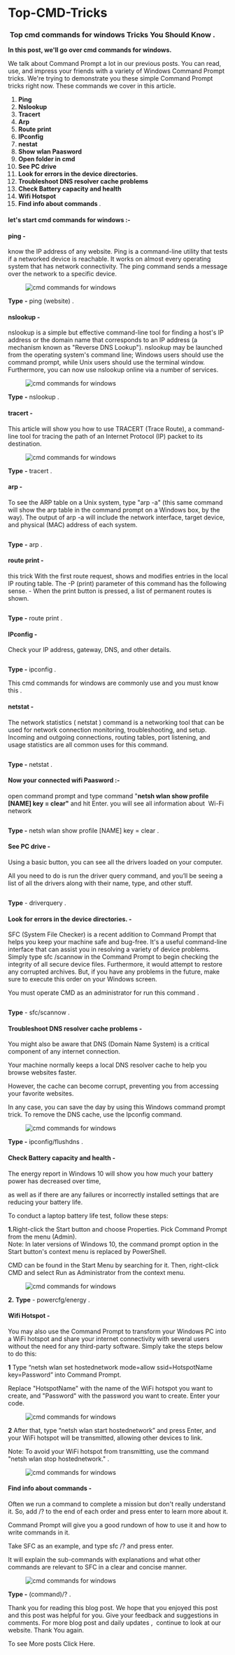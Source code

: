 # Top-CMD-Tricks
<!-- wp:heading {"level":3} -->
<h3>&nbsp;<strong>Top  cmd commands for windows  Tricks You Should Know</strong> .</h3>
<!-- /wp:heading -->

<!-- wp:paragraph -->
<p><strong> In this post, we'll go over  cmd commands for windows. </strong></p>
<!-- /wp:paragraph -->

<!-- wp:paragraph -->
<p>We talk about Command Prompt a lot in our previous posts. You can read, use, and impress your friends with a variety of Windows Command Prompt tricks. We're trying to demonstrate you these simple Command Prompt tricks right now. These commands we cover in this article.&nbsp;</p>
<!-- /wp:paragraph -->

<!-- wp:list {"ordered":true} -->
<ol><li><strong>Ping</strong></li><li><strong>Nslookup</strong></li><li><strong>Tracert</strong></li><li><strong>Arp</strong></li><li><strong>Route print</strong></li><li><strong>IPconfig</strong></li><li><strong>nestat</strong></li><li><strong>Show wlan Paasword</strong></li><li><strong>Open folder in cmd</strong></li><li><strong>See PC drive</strong></li><li><strong>Look for errors in the device directories.</strong></li><li><strong>Troubleshoot DNS resolver cache problems</strong></li><li><strong>Check Battery capacity and health</strong></li><li><strong>Wifi Hotspot</strong></li><li><strong>Find info about commands </strong>.</li></ol>
<!-- /wp:list -->

<!-- wp:heading {"level":4} -->
<h4>let's start cmd commands for windows :-</h4>
<!-- /wp:heading -->

<!-- wp:heading {"level":4} -->
<h4><strong>ping</strong> -</h4>
<!-- /wp:heading -->

<!-- wp:paragraph -->
<p>know the IP address of any website. Ping is a command-line utility that tests if a networked device is reachable. It works on almost every operating system that has network connectivity. The ping command sends a message over the network to a specific device.</p>
<!-- /wp:paragraph -->

<!-- wp:image {"align":"center","id":1227} -->
<div class="wp-block-image"><figure class="aligncenter"><img src="http://pcbloggers.com/wp-content/uploads/2021/03/ping.png" alt="cmd commands for windows" class="wp-image-1227"/></figure></div>
<!-- /wp:image -->

<!-- wp:paragraph -->
<p><strong>Type</strong> <strong>-</strong> ping (website) .</p>
<!-- /wp:paragraph -->

<!-- wp:heading {"level":4} -->
<h4><strong>nslookup -</strong></h4>
<!-- /wp:heading -->

<!-- wp:paragraph -->
<p> nslookup is a simple but effective command-line tool for finding a host's IP address or the domain name that corresponds to an IP address (a mechanism known as "Reverse DNS Lookup"). nslookup may be launched from the operating system's command line; Windows users should use the command prompt, while Unix users should use the terminal window. Furthermore, you can now use nslookup online via a number of services.</p>
<!-- /wp:paragraph -->

<!-- wp:image {"align":"center","id":1226} -->
<div class="wp-block-image"><figure class="aligncenter"><img src="http://pcbloggers.com/wp-content/uploads/2021/03/naslookup.png" alt="cmd commands for windows" class="wp-image-1226"/></figure></div>
<!-- /wp:image -->

<!-- wp:paragraph -->
<p><strong>Type</strong> <strong>-</strong> nslookup .</p>
<!-- /wp:paragraph -->

<!-- wp:heading {"level":4} -->
<h4><strong>tracert</strong> -</h4>
<!-- /wp:heading -->

<!-- wp:paragraph -->
<p> This article will show you how to use TRACERT (Trace Route), a command-line tool for tracing the path of an Internet Protocol (IP) packet to its destination.</p>
<!-- /wp:paragraph -->

<!-- wp:image {"align":"center","id":1232} -->
<div class="wp-block-image"><figure class="aligncenter"><img src="http://pcbloggers.com/wp-content/uploads/2021/03/Screenshot-2021-03-19-205951.jpg" alt="cmd commands for windows" class="wp-image-1232"/></figure></div>
<!-- /wp:image -->

<!-- wp:paragraph -->
<p><strong>Type</strong> <strong>-</strong> tracert .</p>
<!-- /wp:paragraph -->

<!-- wp:heading {"level":4} -->
<h4><strong>arp -</strong></h4>
<!-- /wp:heading -->

<!-- wp:paragraph -->
<p>To see the ARP table on a Unix system, type "arp -a" (this same command will show the arp table in the command prompt on a Windows box, by the way). The output of arp -a will include the network interface, target device, and physical (MAC) address of each system.</p>
<!-- /wp:paragraph -->

<!-- wp:image {"align":"center","id":1233} -->
<div class="wp-block-image"><figure class="aligncenter"><img src="http://pcbloggers.com/wp-content/uploads/2021/03/Screenshot-2021-03-19-210204.jpg" alt="" class="wp-image-1233"/></figure></div>
<!-- /wp:image -->

<!-- wp:paragraph -->
<p><strong>Type</strong> <strong>-</strong> arp .</p>
<!-- /wp:paragraph -->

<!-- wp:heading {"level":4} -->
<h4><strong>route print -&nbsp;</strong></h4>
<!-- /wp:heading -->

<!-- wp:paragraph -->
<p>this trick With the first route request, shows and modifies entries in the local IP routing table. The -P (print) parameter of this command has the following sense. - When the print button is pressed, a list of permanent routes is shown.</p>
<!-- /wp:paragraph -->

<!-- wp:image {"align":"center","id":1886,"sizeSlug":"large","linkDestination":"none"} -->
<div class="wp-block-image"><figure class="aligncenter size-large"><img src="http://pcbloggers.com/wp-content/uploads/2021/04/rou.png" alt="" class="wp-image-1886"/></figure></div>
<!-- /wp:image -->

<!-- wp:paragraph -->
<p><strong>Type -</strong> route print .</p>
<!-- /wp:paragraph -->

<!-- wp:heading {"level":4} -->
<h4><strong>IPconfig -</strong></h4>
<!-- /wp:heading -->

<!-- wp:paragraph -->
<p><strong> </strong>Check your IP address, gateway, DNS, and other details.</p>
<!-- /wp:paragraph -->

<!-- wp:image {"align":"center","id":1234} -->
<div class="wp-block-image"><figure class="aligncenter"><img src="http://pcbloggers.com/wp-content/uploads/2021/03/Screenshot-2021-03-19-210450.jpg" alt="" class="wp-image-1234"/></figure></div>
<!-- /wp:image -->

<!-- wp:paragraph -->
<p><strong>Type -</strong> ipconfig .</p>
<!-- /wp:paragraph -->

<!-- wp:paragraph -->
<p>This cmd commands for windows are commonly use and you must know this .</p>
<!-- /wp:paragraph -->

<!-- wp:heading {"level":4} -->
<h4><strong>ne<strong>t</strong>stat -</strong></h4>
<!-- /wp:heading -->

<!-- wp:paragraph -->
<p>The network statistics ( netstat ) command is a networking tool that can be used for network connection monitoring, troubleshooting, and setup. Incoming and outgoing connections, routing tables, port listening, and usage statistics are all common uses for this command.</p>
<!-- /wp:paragraph -->

<!-- wp:image {"align":"center","id":1884,"sizeSlug":"large","linkDestination":"none"} -->
<div class="wp-block-image"><figure class="aligncenter size-large"><img src="http://pcbloggers.com/wp-content/uploads/2021/04/nesh.png" alt="" class="wp-image-1884"/></figure></div>
<!-- /wp:image -->

<!-- wp:paragraph -->
<p><strong>Type -</strong> netstat .</p>
<!-- /wp:paragraph -->

<!-- wp:heading {"level":4} -->
<h4><strong>Now your connected wifi Paasword :-</strong></h4>
<!-- /wp:heading -->

<!-- wp:paragraph -->
<p>open command prompt and type command "<strong>netsh wlan show profile [NAME] key = clear"</strong> and hit Enter. you will see all information about&nbsp; Wi-Fi network&nbsp;</p>
<!-- /wp:paragraph -->

<!-- wp:image {"align":"center","id":1235} -->
<div class="wp-block-image"><figure class="aligncenter"><img src="http://pcbloggers.com/wp-content/uploads/2021/03/Screenshot-2021-03-19-211104.jpg" alt="" class="wp-image-1235"/></figure></div>
<!-- /wp:image -->

<!-- wp:paragraph -->
<p><strong>Type -</strong> netsh wlan show profile [NAME] key = clear .</p>
<!-- /wp:paragraph -->

<!-- wp:heading {"level":4} -->
<h4><strong>See PC drive</strong> -</h4>
<!-- /wp:heading -->

<!-- wp:paragraph -->
<p> Using a basic button, you can see all the drivers loaded on your computer.</p>
<!-- /wp:paragraph -->

<!-- wp:paragraph -->
<p> All you need to do is run the driver query command, and you’ll be seeing a list of all the drivers along with their name, type, and other stuff.</p>
<!-- /wp:paragraph -->

<!-- wp:image {"align":"center","id":1882,"sizeSlug":"large","linkDestination":"none"} -->
<div class="wp-block-image"><figure class="aligncenter size-large"><img src="http://pcbloggers.com/wp-content/uploads/2021/04/driver.png" alt="" class="wp-image-1882"/></figure></div>
<!-- /wp:image -->

<!-- wp:paragraph -->
<p><strong>Type</strong> - driverquery .</p>
<!-- /wp:paragraph -->

<!-- wp:heading {"level":4} -->
<h4><strong>Look for errors in the device directories.</strong> -</h4>
<!-- /wp:heading -->

<!-- wp:paragraph -->
<p>SFC (System File Checker) is a recent addition to Command Prompt that helps you keep your machine safe and bug-free. It's a useful command-line interface that can assist you in resolving a variety of device problems. Simply type sfc /scannow in the Command Prompt to begin checking the integrity of all secure device files. Furthermore, it would attempt to restore any corrupted archives. But, if you have any problems in the future, make sure to execute this order on your Windows screen.</p>
<!-- /wp:paragraph -->

<!-- wp:paragraph -->
<p> You must operate CMD as an administrator for run this command .</p>
<!-- /wp:paragraph -->

<!-- wp:image {"align":"center","id":1872,"sizeSlug":"large","linkDestination":"none"} -->
<div class="wp-block-image"><figure class="aligncenter size-large"><img src="http://pcbloggers.com/wp-content/uploads/2021/04/sfc.png" alt="" class="wp-image-1872"/></figure></div>
<!-- /wp:image -->

<!-- wp:paragraph -->
<p><strong>Type</strong> - sfc/scannow .</p>
<!-- /wp:paragraph -->

<!-- wp:heading {"level":4} -->
<h4><strong>Troubleshoot DNS resolver cache problems</strong> -</h4>
<!-- /wp:heading -->

<!-- wp:paragraph -->
<p>You might also be aware that DNS (Domain Name System) is a critical component of any internet connection.</p>
<!-- /wp:paragraph -->

<!-- wp:paragraph -->
<p> Your machine normally keeps a local DNS resolver cache to help you browse websites faster. </p>
<!-- /wp:paragraph -->

<!-- wp:paragraph -->
<p>However, the cache can become corrupt, preventing you from accessing your favorite websites.</p>
<!-- /wp:paragraph -->

<!-- wp:paragraph -->
<p>In any case, you can save the day by using this Windows command prompt trick. To remove the DNS cache, use the Ipconfig command.</p>
<!-- /wp:paragraph -->

<!-- wp:image {"align":"center","id":1880,"sizeSlug":"large","linkDestination":"none"} -->
<div class="wp-block-image"><figure class="aligncenter size-large"><img src="http://pcbloggers.com/wp-content/uploads/2021/04/flush.png" alt="cmd commands for windows" class="wp-image-1880"/></figure></div>
<!-- /wp:image -->

<!-- wp:paragraph -->
<p><strong>Type -</strong> ipconfig/flushdns .</p>
<!-- /wp:paragraph -->

<!-- wp:heading {"level":4} -->
<h4><strong>Check Battery capacity and health</strong> -</h4>
<!-- /wp:heading -->

<!-- wp:paragraph -->
<p>The energy report in Windows 10 will show you how much your battery power has decreased over time,</p>
<!-- /wp:paragraph -->

<!-- wp:paragraph -->
<p> as well as if there are any failures or incorrectly installed settings that are reducing your battery life. </p>
<!-- /wp:paragraph -->

<!-- wp:paragraph -->
<p>To conduct a laptop battery life test, follow these steps:</p>
<!-- /wp:paragraph -->

<!-- wp:paragraph -->
<p><strong>1.</strong>Right-click the Start button and choose Properties. Pick Command Prompt from the menu (Admin).<br>Note: In later versions of Windows 10, the command prompt option in the Start button's context menu is replaced by PowerShell. </p>
<!-- /wp:paragraph -->

<!-- wp:paragraph -->
<p>CMD can be found in the Start Menu by searching for it. Then, right-click CMD and select Run as Administrator from the context menu.</p>
<!-- /wp:paragraph -->

<!-- wp:image {"align":"center","id":1874,"sizeSlug":"large","linkDestination":"none"} -->
<div class="wp-block-image"><figure class="aligncenter size-large"><img src="http://pcbloggers.com/wp-content/uploads/2021/04/power.png" alt="cmd commands for windows" class="wp-image-1874"/></figure></div>
<!-- /wp:image -->

<!-- wp:paragraph -->
<p><strong>2.</strong> <strong>Type</strong> - powercfg/energy .</p>
<!-- /wp:paragraph -->

<!-- wp:heading {"level":4} -->
<h4><strong>Wifi Hotspot -</strong></h4>
<!-- /wp:heading -->

<!-- wp:paragraph -->
<p> You may also use the Command Prompt to transform your Windows PC into a WiFi hotspot and share your internet connectivity with several users without the need for any third-party software. Simply take the steps below to do this:</p>
<!-- /wp:paragraph -->

<!-- wp:paragraph -->
<p><strong>1</strong> Type “netsh wlan set hostednetwork mode=allow ssid=HotspotName key=Password” into Command Prompt. </p>
<!-- /wp:paragraph -->

<!-- wp:paragraph -->
<p>Replace "HotspotName" with the name of the WiFi hotspot you want to create, and "Password" with the password you want to create. Enter your code.</p>
<!-- /wp:paragraph -->

<!-- wp:image {"align":"center","id":1877,"sizeSlug":"large","linkDestination":"none"} -->
<div class="wp-block-image"><figure class="aligncenter size-large"><img src="http://pcbloggers.com/wp-content/uploads/2021/04/ne.png" alt="cmd commands for windows" class="wp-image-1877"/></figure></div>
<!-- /wp:image -->

<!-- wp:paragraph -->
<p><strong>2</strong> After that, type “netsh wlan start hostednetwork” and press Enter, and your WiFi hotspot will be transmitted, allowing other devices to link.</p>
<!-- /wp:paragraph -->

<!-- wp:paragraph -->
<p>Note: To avoid your WiFi hotspot from transmitting, use the command "netsh wlan stop hostednetwork." .</p>
<!-- /wp:paragraph -->

<!-- wp:image {"align":"center","id":1878,"sizeSlug":"large","linkDestination":"none"} -->
<div class="wp-block-image"><figure class="aligncenter size-large"><img src="http://pcbloggers.com/wp-content/uploads/2021/04/sh.png" alt="cmd commands for windows" class="wp-image-1878"/></figure></div>
<!-- /wp:image -->

<!-- wp:heading {"level":4} -->
<h4><strong>Find info about commands -</strong></h4>
<!-- /wp:heading -->

<!-- wp:paragraph -->
<p>Often we run a command to complete a mission but don't really understand it. So, add /? to the end of each order and press enter to learn more about it. </p>
<!-- /wp:paragraph -->

<!-- wp:paragraph -->
<p>Command Prompt will give you a good rundown of how to use it and how to write commands in it. </p>
<!-- /wp:paragraph -->

<!-- wp:paragraph -->
<p>Take SFC as an example, and type sfc /? and press enter.</p>
<!-- /wp:paragraph -->

<!-- wp:paragraph -->
<p> It will explain the sub-commands with explanations and what other commands are relevant to SFC in a clear and concise manner.</p>
<!-- /wp:paragraph -->

<!-- wp:image {"align":"center","id":1875,"sizeSlug":"large","linkDestination":"none"} -->
<div class="wp-block-image"><figure class="aligncenter size-large"><img src="http://pcbloggers.com/wp-content/uploads/2021/04/find.png" alt="cmd commands for windows" class="wp-image-1875"/></figure></div>
<!-- /wp:image -->

<!-- wp:paragraph -->
<p><strong>Type -</strong> (command)/? .</p>
<!-- /wp:paragraph -->

<!-- wp:paragraph -->
<p>Thank you for reading this blog post. We hope that you enjoyed this post and this post was helpful for you. Give your feedback and suggestions in comments. For more blog post and daily updates ,&nbsp; continue to look at our website. Thank You again.</p>

 To see More posts <a herf="http://pcbloggers.com/cmd-commands-for-windows-and-tricks-in-windows/" >Click Here</a>.
